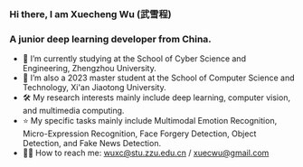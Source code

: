 ### Hi there, I am Xuecheng Wu (武雪程) 

### A junior deep learning developer from China.

- 🔭 I’m currently studying at the School of Cyber Science and Engineering, Zhengzhou University. 
- 🌱 I’m also a 2023 master student at the School of Computer Science and Technology, Xi'an Jiaotong University. 
- 🛠  My research interests mainly include deep learning, computer vision, and multimedia computing.
- ⭐️ My specific tasks mainly include Multimodal Emotion Recognition, Micro-Expression Recognition, Face Forgery Detection, Object Detection, and Fake News Detection.
- 🤝🏻 How to reach me: wuxc@stu.zzu.edu.cn / xuecwu@gmail.com

